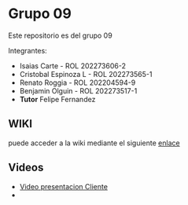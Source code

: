 # Grupo 09
Este repositorio es del grupo 09

Integrantes:
* Isaias Carte         - ROL 202273606-2
* Cristobal Espinoza L  - ROL 202273565-1
* Renato Roggia        - ROL 202204594-9
* Benjamin Olguin      - ROL 202273517-1
* **Tutor** Felipe Fernandez

## WIKI
puede acceder a la wiki mediante el siguiente [enlace](https://github.com/benjamin-Olguin/GRUPO09-2024-PROYINF/wiki)

## Videos
* [Video presentacion Cliente](https://www.youtube.com/watch?v=abJau21SDIk)
*
